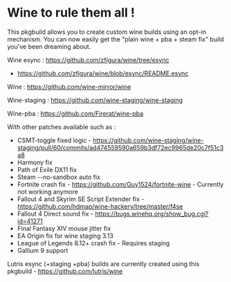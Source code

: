 # Wine to rule them all !

This pkgbuild allows you to create custom wine builds using an opt-in mechanism. You can now easily get the "plain wine + pba + steam fix" build you've been dreaming about.

Wine esync : https://github.com/zfigura/wine/tree/esync
- https://github.com/zfigura/wine/blob/esync/README.esync

Wine : https://github.com/wine-mirror/wine

Wine-staging : https://github.com/wine-staging/wine-staging

Wine-pba : https://github.com/Firerat/wine-pba

With other patches available such as :
- CSMT-toggle fixed logic - https://github.com/wine-staging/wine-staging/pull/60/commits/ad474559590a659b3df72ec9965de20c7f51c3a8
- Harmony fix
- Path of Exile DX11 fix
- Steam --no-sandbox auto fix
- Fortnite crash fix - https://github.com/Guy1524/fortnite-wine - Currently not working anymore
- Fallout 4 and Skyrim SE Script Extender fix - https://github.com/hdmap/wine-hackery/tree/master/f4se
- Fallout 4 Direct sound fix - https://bugs.winehq.org/show_bug.cgi?id=41271
- Final Fantasy XIV mouse jitter fix
- EA Origin fix for wine staging 3.13
- League of Legends 8.12+ crash fix - Requires staging
- Gallium 9 support

Lutris esync (+staging +pba) builds are currently created using this pkgbuild - https://github.com/lutris/wine
